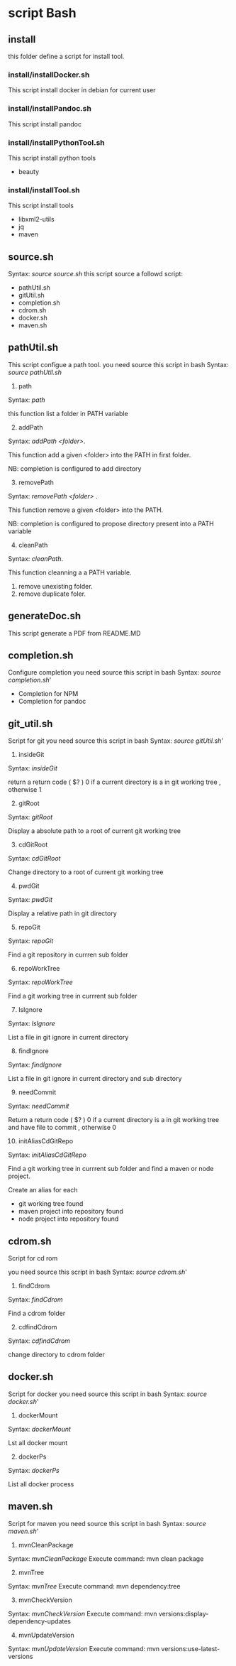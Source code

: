 
# script Bash #####################

## install #####################

this folder define a script for install tool.

### install/installDocker.sh

This script install docker in debian for current user

### install/installPandoc.sh

This script install pandoc

### install/installPythonTool.sh

This script install python tools
- beauty

### install/installTool.sh

This script install tools
- libxml2-utils
- jq
- maven

## source.sh ###

Syntax: *source source.sh*
this script source a followd script:

- pathUtil.sh
- gitUtil.sh
- completion.sh
- cdrom.sh
- docker.sh
- maven.sh

## pathUtil.sh
This script configue a path tool.
you need source this script in bash
Syntax: *source pathUtil.sh*

1. path

Syntax: *path*

this function list a folder in PATH variable

2. addPath

Syntax: *addPath \<folder\>*.

This function add a given \<folder\> into the PATH in first folder.

NB: completion is configured to add directory

3. removePath

Syntax: *removePath \<folder\>* .

This function remove a given \<folder\> into the PATH.

NB: completion is configured to propose directory present into a PATH variable

4. cleanPath

Syntax: *cleanPath*.

This function cleanning a a PATH variable.

   1. remove unexisting folder.
   2. remove duplicate foler.

## generateDoc.sh

This script generate a PDF from README.MD

## completion.sh

Configure completion
you need source this script in bash
Syntax: *source completion.sh*'


- Completion for NPM
- Completion for pandoc


## git_util.sh

Script for git
you need source this script in bash
Syntax: *source gitUtil.sh*'


1. insideGit

Syntax: *insideGit*

return a return  code ( $? ) 0 if a current directory is a in git working tree , otherwise 1

2. gitRoot

Syntax: *gitRoot*

Display a absolute path to a root of current git working tree

3. cdGitRoot

Syntax: *cdGitRoot*

Change directory to a root of current git working tree

4. pwdGit

Syntax: *pwdGit*

Display a relative path in git directory

5. repoGit

Syntax: *repoGit*

Find a git repository in currren sub folder

6. repoWorkTree

Syntax: *repoWorkTree*

Find a git working tree  in currrent sub folder

7. lsIgnore

Syntax: *lsIgnore*

List a file in git ignore in current directory

8. findIgnore

Syntax: *findIgnore*

List a file in git ignore in current directory and sub directory

9. needCommit

Syntax: *needCommit*

Return a return  code ( $? ) 0 if a current directory is a in git working tree and have file to commit , otherwise 0

10. initAliasCdGitRepo

Syntax: *initAliasCdGitRepo*

Find a git working tree  in currrent sub folder  and find a maven or node project.

Create an alias for each

 - git working tree  found
 - maven project into repository found
 - node project into repository found



## cdrom.sh

Script for cd rom 

you need source this script in bash
Syntax: *source cdrom.sh*'

1. findCdrom

Syntax: *findCdrom*

Find a cdrom folder 

2. cdfindCdrom

Syntax: *cdfindCdrom*

change directory to cdrom folder 

## docker.sh

Script for docker
you need source this script in bash
Syntax: *source docker.sh*'


1. dockerMount
  
Syntax: *dockerMount*

Lst all docker mount 

2. dockerPs

Syntax: *dockerPs*

List all docker process


## maven.sh

Script for maven
you need source this script in bash
Syntax: *source maven.sh*'



1. mvnCleanPackage

Syntax: *mvnCleanPackage*
Execute command: mvn clean package

2. mvnTree

Syntax: *mvnTree*
Execute command: mvn dependency:tree

3. mvnCheckVersion

Syntax: *mvnCheckVersion*
Execute command: mvn versions:display-dependency-updates

4. mvnUpdateVersion

Syntax: *mvnUpdateVersion*
Execute command: mvn versions:use-latest-versions
    



